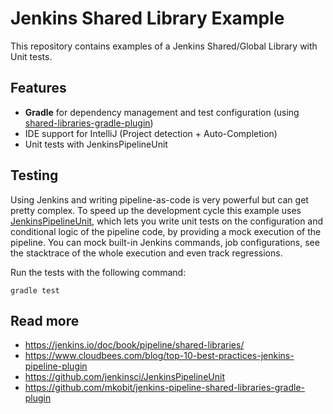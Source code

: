 # Jenkins Shared Library Example

This repository contains examples of a Jenkins Shared/Global Library with Unit tests.

## Features

* **Gradle** for dependency management and test configuration (using [shared-libraries-gradle-plugin](https://github.com/mkobit/jenkins-pipeline-shared-libraries-gradle-plugin))
* IDE support for IntelliJ (Project detection + Auto-Completion)
* Unit tests with JenkinsPipelineUnit 


## Testing

Using Jenkins and writing pipeline-as-code is very powerful but can get pretty complex.
To speed up the development cycle this example uses [JenkinsPipelineUnit](https://github.com/jenkinsci/JenkinsPipelineUnit), 
which lets you write unit tests on the configuration and conditional logic of the pipeline code, by providing a mock execution of the pipeline. You can mock built-in Jenkins commands, job configurations, see the stacktrace of the whole execution and even track regressions.

Run the tests with the following command:
```
gradle test
```

## Read more

* https://jenkins.io/doc/book/pipeline/shared-libraries/
* https://www.cloudbees.com/blog/top-10-best-practices-jenkins-pipeline-plugin
* https://github.com/jenkinsci/JenkinsPipelineUnit
* https://github.com/mkobit/jenkins-pipeline-shared-libraries-gradle-plugin

 